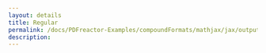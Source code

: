```yaml
---
layout: details
title: Regular
permalink: /docs/PDFreactor-Examples/compoundFormats/mathjax/jax/output/SVG/fonts/TeX/Size3/Regular/
description: 
---
```





